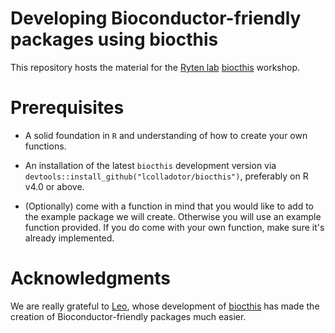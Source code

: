 # Developing Bioconductor-friendly packages using biocthis

This repository hosts the material for the [Ryten lab](https://rytenlab.com/) [biocthis](https://github.com/lcolladotor/biocthis) workshop.

# Prerequisites

-   A solid foundation in `R` and understanding of how to create your own functions.

-   An installation of the latest `biocthis` development version via `devtools::install_github("lcolladotor/biocthis")`, preferably on R v4.0 or above.

-   (Optionally) come with a function in mind that you would like to add to the example package we will create. Otherwise you will use an example function provided. If you do come with your own function, make sure it's already implemented.

# Acknowledgments

We are really grateful to [Leo](http://lcolladotor.github.io/), whose development of [biocthis](https://github.com/lcolladotor/biocthis) has made the creation of Bioconductor-friendly packages much easier.
